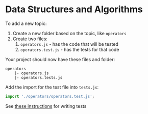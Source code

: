 # Data Structures and Algorithms

To add a new topic:

1. Create a new folder based on the topic, like `operators`
1. Create two files:
    1. `operators.js` - has the code that will be tested
    1. `operators.test.js` - has the tests for that code

Your project should now have these files and folder:

```
operators
    |- operators.js
    |- operators.tests.js
```

Add the import for the test file into `tests.js`:

```js
import './operators/operators.test.js';
```

See [these instructions](tdd-qunit.md) for writing tests